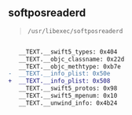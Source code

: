 ## softposreaderd

> `/usr/libexec/softposreaderd`

```diff

   __TEXT.__swift5_types: 0x404
   __TEXT.__objc_classname: 0x22d
   __TEXT.__objc_methtype: 0xb7e
-  __TEXT.__info_plist: 0x50e
+  __TEXT.__info_plist: 0x508
   __TEXT.__swift5_protos: 0x98
   __TEXT.__swift5_mpenum: 0x10
   __TEXT.__unwind_info: 0x4b24

```

